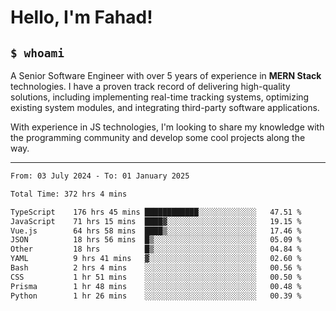 <h1>Hello, I'm Fahad!</h1>

<h2><code>$ whoami</code></h2>

A Senior Software Engineer with over 5 years of experience in **MERN Stack** technologies. I have a proven track record of delivering high-quality solutions, including implementing real-time tracking systems, optimizing existing system modules, and integrating third-party software applications.

With experience in JS technologies, I'm looking to share my knowledge with the programming community and develop some cool projects along the way.

---

<!--START_SECTION:waka-->

```txt
From: 03 July 2024 - To: 01 January 2025

Total Time: 372 hrs 4 mins

TypeScript    176 hrs 45 mins ████████████░░░░░░░░░░░░░   47.51 %
JavaScript    71 hrs 15 mins  ████▓░░░░░░░░░░░░░░░░░░░░   19.15 %
Vue.js        64 hrs 58 mins  ████▒░░░░░░░░░░░░░░░░░░░░   17.46 %
JSON          18 hrs 56 mins  █▒░░░░░░░░░░░░░░░░░░░░░░░   05.09 %
Other         18 hrs          █▒░░░░░░░░░░░░░░░░░░░░░░░   04.84 %
YAML          9 hrs 41 mins   ▓░░░░░░░░░░░░░░░░░░░░░░░░   02.60 %
Bash          2 hrs 4 mins    ░░░░░░░░░░░░░░░░░░░░░░░░░   00.56 %
CSS           1 hr 51 mins    ░░░░░░░░░░░░░░░░░░░░░░░░░   00.50 %
Prisma        1 hr 48 mins    ░░░░░░░░░░░░░░░░░░░░░░░░░   00.48 %
Python        1 hr 26 mins    ░░░░░░░░░░░░░░░░░░░░░░░░░   00.39 %
```

<!--END_SECTION:waka-->

<!--
**heyFahad/heyFahad** is a ✨ _special_ ✨ repository because its `README.md` (this file) appears on your GitHub profile.

Here are some ideas to get you started:

- 🔭 I’m currently working on ...
- 🌱 I’m currently learning ...
- 👯 I’m looking to collaborate on ...
- 🤔 I’m looking for help with ...
- 💬 Ask me about ...
- 📫 How to reach me: ...
- 😄 Pronouns: ...
- ⚡ Fun fact: ...
-->
